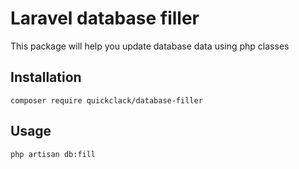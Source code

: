 # Laravel database filler

This package will help you update database data using php classes

## Installation
```
composer require quickclack/database-filler
```

## Usage

```
php artisan db:fill
```
